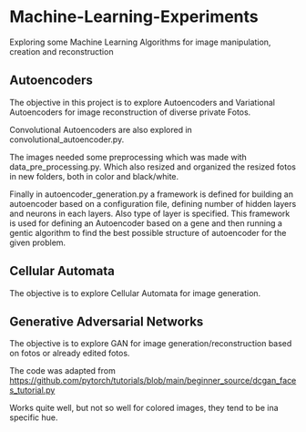 # Machine-Learning-Experiments
Exploring some Machine Learning Algorithms for image manipulation, creation and reconstruction

## Autoencoders

The objective in this project is to explore Autoencoders and Variational Autoencoders for image reconstruction of diverse private Fotos.

Convolutional Autoencoders are also explored in convolutional_autoencoder.py.

The images needed some preprocessing which was made with data_pre_processing.py. Which also resized and organized the resized fotos in new folders, both in color and black/white.

Finally in autoencoder_generation.py a framework is defined for building an autoencoder based on a configuration file, defining number of hidden layers and neurons in each layers. Also type of layer is specified.
This framework is used for defining an Autoencoder based on a gene and then running a gentic algorithm to find the best possible structure of autoencoder for the given problem. 

## Cellular Automata
The objective is to explore Cellular Automata for image generation. 

## Generative Adversarial Networks
The objective is to explore GAN for image generation/reconstruction based on fotos or already edited fotos.

The code was adapted from https://github.com/pytorch/tutorials/blob/main/beginner_source/dcgan_faces_tutorial.py

Works quite well, but not so well for colored images, they tend to be ina specific hue.